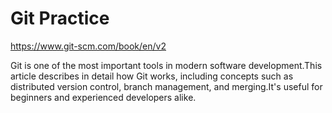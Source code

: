 # Git Practice
https://www.git-scm.com/book/en/v2

Git is one of the most important tools in modern software development.This article describes in detail how Git works, including concepts such as distributed version control, branch management, and merging.It's useful for beginners and experienced developers alike.

